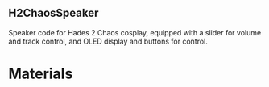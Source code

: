 ## H2ChaosSpeaker
Speaker code for Hades 2 Chaos cosplay, equipped with a slider for volume and track control, and OLED display and buttons for control.

# Materials

